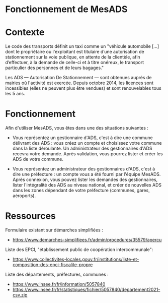 # Fonctionnement de MesADS


# Contexte

Le code des transports définit un taxi comme un "véhicule automobile [...] dont le propriétaire ou l'exploitant est titulaire d’une autorisation de stationnement sur la voie publique, en attente de la clientèle, afin d’effectuer, à la demande de celle-ci et à titre onéreux, le transport particulier des personnes et de leurs bagages."

Les ADS — Autorisation De Stationnement — sont obtenues auprès de mairies où l'activité est exercée. Depuis octobre 2014, les licences sont incessibles (elles ne peuvent plus être vendues) et sont renouvelables tous les 5 ans.


# Fonctionnement

Afin d'utiliser MesADS, vous êtes dans une des situations suivantes :

* Vous représentez un gestionnaire d'ADS, c'est à dire une commune délivrant des ADS : vous créez un compte et choisissez votre commune dans la liste déroulante. Un administrateur des gestionnaires d'ADS recevra votre demande. Après validation, vous pourrez lister et créer les ADS de votre commune.

* Vous représentez un administrateur des gestionnaires d'ADS, c'est à dire une préfecture : un compte vous a été fourni par l'équipe MesADS. Après connexion, vous pouvez lister les demandes des gestionnaires, lister l'intégralité des ADS au niveau national, et créer de nouvelles ADS dans les zones dépendant de votre préfecture (communes, gares, aéroports).


# Ressources

Formulaire existant sur démarches simplifiées :

  * https://www.demarches-simplifiees.fr/admin/procedures/35579/apercu


Liste des EPCI, "établissement public de coopération intercommunale":

  * https://www.collectivites-locales.gouv.fr/institutions/liste-et-composition-des-epci-fiscalite-propre


Liste des départements, préfectures, communes :

  * https://www.insee.fr/fr/information/5057840
  * https://www.insee.fr/fr/statistiques/fichier/5057840/departement2021-csv.zip
